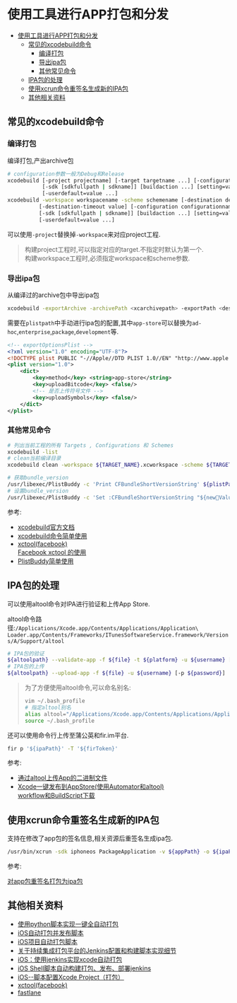 # 使用工具进行APP打包和分发

<!-- TOC -->

- [使用工具进行APP打包和分发](#%E4%BD%BF%E7%94%A8%E5%B7%A5%E5%85%B7%E8%BF%9B%E8%A1%8Capp%E6%89%93%E5%8C%85%E5%92%8C%E5%88%86%E5%8F%91)
    - [常见的xcodebuild命令](#%E5%B8%B8%E8%A7%81%E7%9A%84xcodebuild%E5%91%BD%E4%BB%A4)
        - [编译打包](#%E7%BC%96%E8%AF%91%E6%89%93%E5%8C%85)
        - [导出ipa包](#%E5%AF%BC%E5%87%BAipa%E5%8C%85)
        - [其他常见命令](#%E5%85%B6%E4%BB%96%E5%B8%B8%E8%A7%81%E5%91%BD%E4%BB%A4)
    - [IPA包的处理](#ipa%E5%8C%85%E7%9A%84%E5%A4%84%E7%90%86)
    - [使用xcrun命令重签名生成新的IPA包](#%E4%BD%BF%E7%94%A8xcrun%E5%91%BD%E4%BB%A4%E9%87%8D%E7%AD%BE%E5%90%8D%E7%94%9F%E6%88%90%E6%96%B0%E7%9A%84ipa%E5%8C%85)
    - [其他相关资料](#%E5%85%B6%E4%BB%96%E7%9B%B8%E5%85%B3%E8%B5%84%E6%96%99)

<!-- /TOC -->

## 常见的xcodebuild命令

### 编译打包

编译打包,产出archive包

```sh
# configuration参数一般为Debug和Release
xcodebuild [-project projectname] [-target targetname ...] [-configuration configurationname]
           [-sdk [sdkfullpath | sdkname]] [buildaction ...] [setting=value ...]
           [-userdefault=value ...]
xcodebuild -workspace workspacename -scheme schemename [-destination destinationspecifier]
          [-destination-timeout value] [-configuration configurationname]
          [-sdk [sdkfullpath | sdkname]] [buildaction ...] [setting=value ...]
          [-userdefault=value ...]
```

可以使用`-project`替换掉`-workspace`来对应project工程.

> 构建project工程时,可以指定对应的target.不指定时默认为第一个.  
构建workspace工程时,必须指定workspace和scheme参数.

### 导出ipa包

从编译过的archive包中导出ipa包

```sh
xcodebuild -exportArchive -archivePath <xcarchivepath> -exportPath <destinationpath> -exportOptionsPlist <plistpath>
```

需要在`plistpath`中手动进行ipa包的配置,其中`app-store`可以替换为`ad-hoc`,`enterprise`,`package`,`development`等.

```xml
<!-- exportOptionsPlist -->
<?xml version="1.0" encoding="UTF-8"?>
<!DOCTYPE plist PUBLIC "-//Apple//DTD PLIST 1.0//EN" "http://www.apple.com/DTDs/PropertyList-1.0.dtd">
<plist version="1.0">
    <dict>
        <key>method</key> <string>app-store</string>
        <key>uploadBitcode</key> <false/>
        <!-- 是否上传符号文件 -->
        <key>uploadSymbols</key> <false/>
    </dict>
</plist>
```

### 其他常见命令

```sh
# 列出当前工程的所有 Targets , Configurations 和 Schemes
xcodebuild -list
# clean当前编译目录
xcodebuild clean -workspace ${TARGET_NAME}.xcworkspace -scheme ${TARGET_NAME} -configuration ${BUILD_TYPE}

# 获取bundle_version
/usr/libexec/PlistBuddy -c 'Print CFBundleShortVersionString' ${plistPath}
# 设置bundle_version
/usr/libexec/PlistBuddy -c 'Set :CFBundleShortVersionString "${newValue}"' ${plistPath}
```

参考:

* [xcodebuild官方文档](https://developer.apple.com/legacy/library/documentation/Darwin/Reference/ManPages/man1/xcodebuild.1.html)
* [xcodebuild命令简单使用](https://www.jianshu.com/p/88d9f2e57004)
* [xctool(facebook)](https://github.com/facebook/xctool)  
[Facebook xctool 的使用](https://www.jianshu.com/p/23646d85cfa1)
* [PlistBuddy简单使用](https://www.jianshu.com/p/2167f755c47e)

## IPA包的处理

可以使用altool命令对IPA进行验证和上传App Store.

altool命令路径:`/Applications/Xcode.app/Contents/Applications/Application\ Loader.app/Contents/Frameworks/ITunesSoftwareService.framework/Versions/A/Support/altool`

```sh
# IPA包的验证
${altoolpath} --validate-app -f ${file} -t ${platform} -u ${username} [-p ${password}]
# IPA包的上传
${altoolpath} --upload-app -f ${file} -u ${username} [-p ${password}]
```

> 为了方便使用altool命令,可以命名别名:
> ```sh
> vim ~/.bash_profile
> # 指定altool别名
> alias altool="/Applications/Xcode.app/Contents/Applications/Application\ Loader.app/Contents/Frameworks/ITunesSoftwareService.framework/Versions/A/Support/altool"
> source ~/.bash_profile
> ```

还可以使用命令行上传至蒲公英和fir.im平台.

```sh
fir p '${ipaPath}' -T '${firToken}'
```

参考:

* [通过altool上传App的二进制文件](http://help.apple.com/itc/apploader/#/apdATD1E53-D1E1A1303-D1E53A1126)
* [Xcode一键发布到AppStore(使用Automator和altool)](http://blog.csdn.net/gukong/article/details/51578618)  
[workflow和BuildScript下载](https://github.com/Quxiaolei/Quxiaolei.github.io/tree/master/resources/Xcode%E4%B8%80%E9%94%AE%E5%8F%91%E5%B8%83%E5%88%B0AppStore(%E4%BD%BF%E7%94%A8Automator%E5%92%8Caltool))

## 使用xcrun命令重签名生成新的IPA包

支持在修改了app包的签名信息,相关资源后重签名生成ipa包.

```sh
/usr/bin/xcrun -sdk iphoneos PackageApplication -v ${appPath} -o ${ipaPath} --sign ${signInfo} --embed ${mobileprovisionPath}
```

参考:

[对app包重签名打包为ipa包](http://www.cnblogs.com/yesun/archive/2013/08/16/3261839.html)

## 其他相关资料

* [使用python脚本实现一键全自动打包](https://github.com/Quxiaolei/iOSAutoPackage)
* [iOS自动打包并发布脚本](https://github.com/carya/Util)
* [iOS项目自动打包脚本](https://github.com/hades0918/ipapy)
* [关于持续集成打包平台的Jenkins配置和构建脚本实现细节](http://debugtalk.com/post/iOS-Android-Packing-with-Jenkins-details/)
* [iOS：使用jenkins实现xcode自动打包](http://blog.csdn.net/u014641783/article/details/50866196)
* [iOS Shell脚本自动构建打包、发布、部署jenkins](https://www.jianshu.com/p/ad4a9c40ae59)
* [iOS--脚本配置Xcode Project（打包）](http://blog.csdn.net/chsadin/article/details/61192923)
* [xctool(facebook)](https://github.com/facebook/xctool)
* [fastlane](https://github.com/fastlane/fastlane)